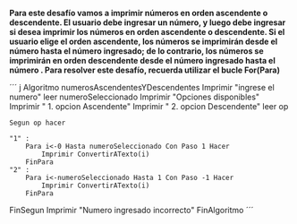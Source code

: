 **Para este desafío vamos a imprimir números en orden ascendente o descendente. El usuario debe ingresar un número, y luego debe ingresar si desea imprimir los números en orden ascendente o descendente. Si el usuario elige el orden ascendente, los números se imprimirán desde el número hasta el número ingresado; de lo contrario, los números se imprimirán en orden descendente desde el número ingresado hasta el número . Para resolver este desafío, recuerda utilizar el bucle For(Para)**

´´´ j
Algoritmo numerosAscendentesYDescendentes
	Imprimir "ingrese el numero"
	leer numeroSeleccionado
	Imprimir "Opciones disponibles"
	Imprimir " 1. opcion Ascendente"
	Imprimir " 2. opcion Descendente"
	leer op
	
	Segun op hacer 
	
	"1" :
		Para i<-0 Hasta numeroSeleccionado Con Paso 1 Hacer
			Imprimir ConvertirATexto(i)
		FinPara
	"2" :
		Para i<-numeroSeleccionado Hasta 1 Con Paso -1 Hacer
			Imprimir ConvertirATexto(i)
		FinPara
FinSegun
Imprimir "Numero ingresado incorrecto" 
FinAlgoritmo
´´´
